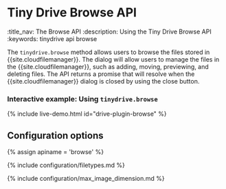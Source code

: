 # Tiny Drive Browse API
:title_nav: The Browse API
:description: Using the Tiny Drive Browse API
:keywords: tinydrive api browse

The `tinydrive.browse` method allows users to browse the files stored in {{site.cloudfilemanager}}. The dialog will allow users to manage the files in the {{site.cloudfilemanager}}, such as adding, moving, previewing, and deleting files. The API returns a promise that will resolve when the {{site.cloudfilemanager}} dialog is closed by using the close button.

### Interactive example: Using `tinydrive.browse`

{% include live-demo.html id="drive-plugin-browse" %}

## Configuration options

{% assign apiname = 'browse' %}

{% include configuration/filetypes.md %}

{% include configuration/max_image_dimension.md %}
